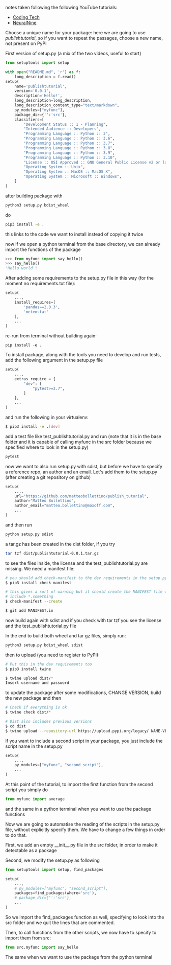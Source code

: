 notes taken following the following YouTube tutorials:
- [Coding Tech](https://www.youtube.com/watch?v=GIF3LaRqgXo&t=3s)
- [NeuralNine](https://www.youtube.com/watch?v=tEFkHEKypLI&t=2s)

Choose a unique name for your package: here we are going to use _publishtutorial_, so if you want to repeat the passages, choose a new name, not present on PyPI

First version of setup.py (a mix of the two videos, useful to start)

```python
from setuptools import setup

with open("README.md", 'r') as f:
    long_description = f.read()
setup(
    name='publishtutorial',
    version='0.0.1',
    description='Hello!',
    long_description=long_description,
    long_description_content_type="text/markdown",
    py_modules=["myfunc"],
    package_dir={'':'src'},
    classifiers=[
        "Development Status :: 1 - Planning",
        "Intended Audience :: Developers",
        "Programming Language :: Python :: 3",
        "Programming Language :: Python :: 3.6",
        "Programming Language :: Python :: 3.7",
        "Programming Language :: Python :: 3.8",
        "Programming Language :: Python :: 3.9",
        "Programming Language :: Python :: 3.10",
        "License :: OSI Approved :: GNU General Public License v2 or later (GPLv2+)",
        "Operating System :: Unix",
        "Operating System :: MacOS :: MacOS X",
        "Operating System :: Microsoft :: Windows",
    ]
)
```

after building package with
```bash
python3 setup.py bdist_wheel
```

do
```bash
pip3 install -e .
```
this links to the code we want to install instead of copying it twice

now if we open a python terminal from the base directory, we can already import the functions of the package
```python
>>> from myfunc import say_hello()
>>> say_hello()
'Hello world'!
```

After adding some requirements to the setup.py file in this way (for the moment no requirements.txt file):
```python
setup(
    ...,
    install_requires=[
        'pandas==2.0.3',
        'meteostat'
    ],
    ...
)
```

re-run from terminal without building again:
```
pip install -e .
```

To install package, along with the tools you need to develop and run tests, add the following argument in the setup.py file
```python
setup(
    ...,
    extras_require = {
        "dev": [
            "pytest>=3.7",
        ]
    },
    ...
)
```
and run the following in your virtualenv:
```bash
$ pip3 install -e .[dev]
```

add a test file like test_publishtutorial.py and run (note that it is in the base folder and it is capable of calling myfunc in the src folder because we specified where to look in the setup.py)
```bash
pytest
```

now we want to also run setup.py with sdist, but before we have to specify a reference repo, an author and an email.
Let's add them to the setup.py (after creating a git repository on github)
```python
setup(
    ...,
    url="https://github.com/matteobollettino/publish_tutorial",
    author="Matteo Bollettino",
    author_email="matteo.bollettino@moxoff.com",
    ...
)
```

and then run
```bash
python setup.py sdist
```

a tar.gz has been created in the dist folder, if you try
```bash
tar tzf dist/publishtutorial-0.0.1.tar.gz
```
to see the files inside, the license and the test_publishtutorial.py are missing.
We need a manifest file:
```bash
# you should add check-manifest to the dev requirements in the setup.py
$ pip3 install check-manifest 

# this gives a sort of warning but it should create the MANIFEST file with the
# include *.something
$ check-manifest --create

$ git add MANIFEST.in
```

now build again with sdist and if you check with tar tzf you see the license and the test_publishtutorial.py file

In the end to build both wheel and tar gz files, simply run:
```bash
python3 setup.py bdist_wheel sdist
```

then to upload (you need to register to PyPI):
```bash
# Put this in the dev requirements too
$ pip3 install twine

$ twine upload dist/*
Insert username and password
```

to update the package after some modifications,
CHANGE VERSION, build the new package and then
```bash
# Check if everything is ok
$ twine check dist/*

# Dist also includes previous versions
$ cd dist
$ twine upload --repository-url https://upload.pypi.org/legacy/ NAME-VERSION-py3-none-any.whl NAME-VERSION.tar.gz
```

If you want to include a second script in your package, you just include the script name in the setup.py
```python
setup(
    ...,
    py_modules=["myfunc", "second_script"],
    ...
)
```

At this point of the tutorial, to import the first function from the second script you simply do
```python
from myfunc import average
```
and the same in a python terminal when you want to use the package functions

Now we are going to automatise the reading of the scripts in the setup.py file, without explicitly
specify them. We have to change a few things in order to do that.

First, we add an empty \_\_init__.py file in the src folder, in order to make it detectable as a package

Second, we modify the setup.py as following
```python
from setuptools import setup, find_packages

setup(
    ...,
    # py_modules=["myfunc", "second_script"],
    packages=find_packages(where='src'),
    # package_dir={'':'src'},
    ...
)
```

So we import the find_packages function as well, specifying to look into the src folder
and we quit the lines that are commented.

Then, to call functions from the other scripts, we now have to specify to import them from src:
```python
from src.myfunc import say_hello
```
The same when we want to use the package from the python terminal